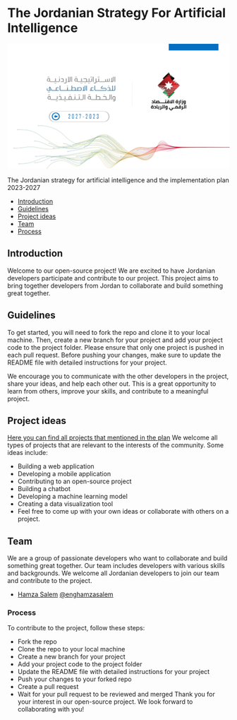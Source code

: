 # The Jordanian Strategy For Artificial Intelligence
<p align="center">
 <img src="images/ai_strategy_and_implementation_plan-_final (2)-001.jpg" />
</p>
The Jordanian strategy for artificial intelligence and the implementation plan 2023-2027 
 

- [Introduction](#wave-introduction)
- [Guidelines](#guidelines)
- [Project ideas](#project-ideas)
- [Team](#team)
- [Process](#pencil-process)
##  Introduction
Welcome to our open-source project! We are excited to have Jordanian developers participate and contribute to our project. This project aims to bring together developers from Jordan to collaborate and build something great together.

## Guidelines
To get started, you will need to fork the repo and clone it to your local machine. Then, create a new branch for your project and add your project code to the project folder. Please ensure that only one project is pushed in each pull request. Before pushing your changes, make sure to update the README file with detailed instructions for your project.

We encourage you to communicate with the other developers in the project, share your ideas, and help each other out. This is a great opportunity to learn from others, improve your skills, and contribute to a meaningful project.

## Project ideas

[Here you can find all projects that mentioned in the plan](pdf/ai_strategy_and_implementation_plan-_final%20(2).pdf) We welcome all types of projects that are relevant to the interests of the community. Some ideas include:

* Building a web application
* Developing a mobile application
* Contributing to an open-source project
* Building a chatbot
* Developing a machine learning model
* Creating a data visualization tool
* Feel free to come up with your own ideas or collaborate with others on a project.

## Team
We are a group of passionate developers who want to collaborate and build something great together. Our team includes developers with various skills and backgrounds. We welcome all Jordanian developers to join our team and contribute to the project.
- [Hamza Salem](enghamzasalem.com) [@enghamzasalem](/enghamzasalem)

### Process
To contribute to the project, follow these steps:

- Fork the repo
- Clone the repo to your local machine
- Create a new branch for your project
- Add your project code to the project folder
- Update the README file with detailed instructions for your project
- Push your changes to your forked repo
- Create a pull request
- Wait for your pull request to be reviewed and merged
Thank you for your interest in our open-source project. We look forward to collaborating with you!
